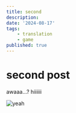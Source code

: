 ```yaml
---
title: second
description: 
date: '2024-08-17'
tags:
    - translation
    - game
published: true
---
```


# second post

awaaa...? hiiiiii

![yeah](favicon.png)